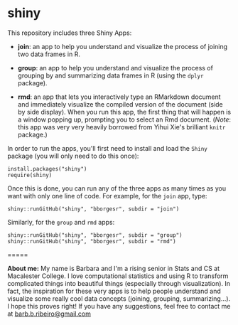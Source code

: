 shiny
=====

This repository includes three Shiny Apps:
- **join**: an app to help you understand and visualize the process of joining two data frames in R.
 
- **group**: an app to help you understand and visualize the process of grouping by and summarizing data frames in R (using the `dplyr` package).

- **rmd**: an app that lets you interactively type an RMarkdown document and immediately visualize the compiled version of the document (side by side display). When you run this app, the first thing that will happen is a window popping up, prompting you to select an Rmd document. (_Note_: this app was very very heavily borrowed from Yihui Xie's brilliant `knitr` package.)

In order to run the apps, you'll first need to install and load the `Shiny` package (you will only need to do this once):

```{r}
install.packages("shiny")
require(shiny)
```

Once this is done, you can run any of the three apps as many times as you want with only one line of code. For example, for the `join` app, type:

```{r}
shiny::runGitHub("shiny", "bborgesr", subdir = "join")
```

Similarly, for the `group` and `rmd` apps:

```{r}
shiny::runGitHub("shiny", "bborgesr", subdir = "group")
shiny::runGitHub("shiny", "bborgesr", subdir = "rmd")
```

=====

**About me:**
My name is Barbara and I'm a rising senior in Stats and CS at Macalester College. I love computational statistics and using R to transform complicated things into beautiful things (especially through visualization). In fact, the inspiration for these very apps is to help people understand and visualize some really cool data concepts (joining, grouping, summarizing...). I hope this proves right! If you have any suggestions, feel free to contact me at barb.b.ribeiro@gmail.com

